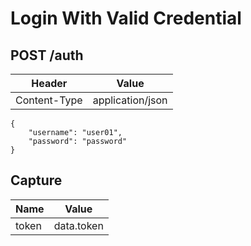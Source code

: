 # Login With Valid Credential

## POST /auth

| Header | Value |
| - | - |
| Content-Type | application/json |

```
{
    "username": "user01",
    "password": "password"
}
```

## Capture

| Name | Value |
| - | - |
| token | data.token |